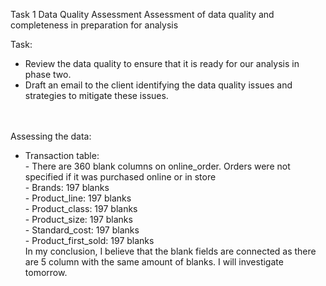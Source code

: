 Task 1
Data Quality Assessment
Assessment of data quality and completeness in preparation for analysis

Task:
- Review the data quality to ensure that it is ready for our analysis in phase two.
- Draft an email to the client identifying the data quality issues and strategies to mitigate these issues.
<br><br><br>

Assessing the data:<br>
  - Transaction table: <br>
          - There are 360 blank columns on online_order. Orders were not specified if it was purchased online or in store<br>
          - Brands: 197 blanks<br>
          - Product_line: 197 blanks<br>
          - Product_class: 197 blanks<br>
          - Product_size: 197 blanks<br>
          - Standard_cost: 197 blanks<br>
          - Product_first_sold: 197 blanks<br>
      In my conclusion, I believe that the blank fields are connected as there are 5 column with the same amount of blanks. I will investigate tomorrow.<br>

